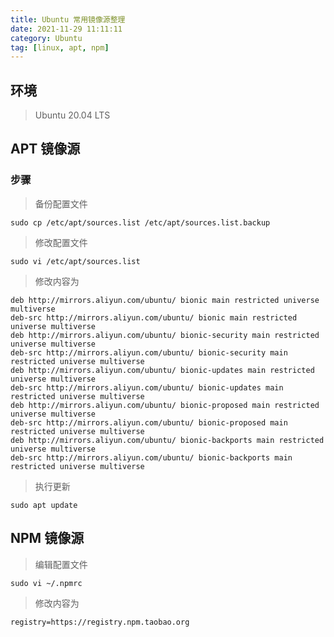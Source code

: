 ```yaml
---
title: Ubuntu 常用镜像源整理
date: 2021-11-29 11:11:11
category: Ubuntu
tag: [linux, apt, npm]
---
```


## 环境

> Ubuntu 20.04 LTS



## APT 镜像源

### 步骤

> 备份配置文件

```shell
sudo cp /etc/apt/sources.list /etc/apt/sources.list.backup
```

> 修改配置文件

```shell
sudo vi /etc/apt/sources.list
```

> 修改内容为

```shell
deb http://mirrors.aliyun.com/ubuntu/ bionic main restricted universe multiverse
deb-src http://mirrors.aliyun.com/ubuntu/ bionic main restricted universe multiverse
deb http://mirrors.aliyun.com/ubuntu/ bionic-security main restricted universe multiverse
deb-src http://mirrors.aliyun.com/ubuntu/ bionic-security main restricted universe multiverse
deb http://mirrors.aliyun.com/ubuntu/ bionic-updates main restricted universe multiverse
deb-src http://mirrors.aliyun.com/ubuntu/ bionic-updates main restricted universe multiverse
deb http://mirrors.aliyun.com/ubuntu/ bionic-proposed main restricted universe multiverse
deb-src http://mirrors.aliyun.com/ubuntu/ bionic-proposed main restricted universe multiverse
deb http://mirrors.aliyun.com/ubuntu/ bionic-backports main restricted universe multiverse
deb-src http://mirrors.aliyun.com/ubuntu/ bionic-backports main restricted universe multiverse
```

> 执行更新

```
sudo apt update
```



## NPM 镜像源

> 编辑配置文件

```shell
sudo vi ~/.npmrc
```

> 修改内容为

```config
registry=https://registry.npm.taobao.org
```

